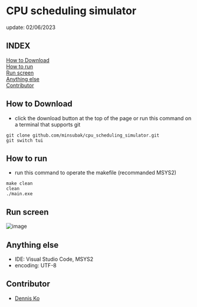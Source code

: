 # CPU scheduling simulator 
update: 02/06/2023

## INDEX
[How to Download](#how-to-download)   
[How to run](#how-to-run)   
[Run screen](#run-screen)   
[Anything else](#anything-else)   
[Contributor](#contributor)

## How to Download
 - click the download button at the top of the page or run this command on a terminal that supports git
 ```
 git clone github.com/minsubak/cpu_scheduling_simulator.git
 git switch tui
 ```

## How to run
 - run this command to operate the makefile (recommanded MSYS2)
 ```
 make clean
 clean
 ./main.exe
 ```

## Run screen
![image](https://github.com/minsubak/cpu_scheduling_simulator/assets/54968879/3a76b07c-af9d-4a38-9456-eddd1d5560db)   

## Anything else
 - IDE: Visual Studio Code, MSYS2
 - encoding: UTF-8

## Contributor
 + [Dennis Ko](https://github.com/dennis0324)